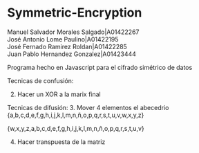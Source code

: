 # Symmetric-Encryption

Manuel Salvador Morales Salgado|A01422267 <br>
José Antonio Lome Paulino|A01422195 <br>
José Fernado Ramirez Roldan|A01422285 <br> 
Juan Pablo Hernandez Gonzalez|A01423444 <br>

Programa hecho en Javascript para el cifrado simétrico de datos

Tecnicas de confusión:

2. Hacer un XOR a la marix final

Tecnicas de difusión:
3. Mover 4 elementos el abecedrio
{a,b,c,d,e,f,g,h,i,j,k,l,m,n,ñ,o,p,q,r,s,t,u,v,w,x,y,z}

{w,x,y,z,a,b,c,d,e,f,g,h,i,j,k,l,m,n,ñ,o,p,q,r,s,t,u,v}

4. Hacer transpuesta de la matriz

